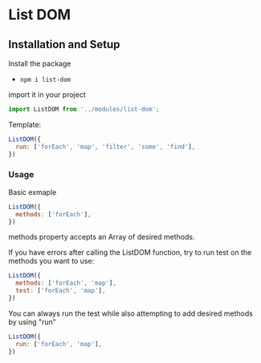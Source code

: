 # List DOM

## Installation and Setup

Install the package
- `npm i list-dom`

import it in your project

```js
import ListDOM from '../modules/list-dom';
```

Template:

```js
ListDOM({
  run: ['forEach', 'map', 'filter', 'some', 'find'],
})
```

### Usage

Basic exmaple

```js
ListDOM({
  methods: ['forEach'],
})
```

methods property accepts an Array of desired methods.

If you have errors after calling the ListDOM function, try to run test on the methods you want to use:

```js
ListDOM({
  methods: ['forEach', 'map'],
  test: ['forEach', 'map'],
})
```

You can always run the test while also attempting to add desired methods by using "run"

```js
ListDOM({
  run: ['forEach', 'map'],
})

